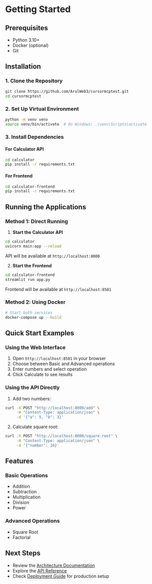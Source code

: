 # Getting Started

## Prerequisites

- Python 3.10+
- Docker (optional)
- Git

## Installation

### 1. Clone the Repository
```bash
git clone https://github.com/ArulWeb3/cursormcptest.git
cd cursormcptest
```

### 2. Set Up Virtual Environment
```bash
python -m venv venv
source venv/bin/activate  # On Windows: .\venv\Scripts\activate
```

### 3. Install Dependencies

#### For Calculator API
```bash
cd calculator
pip install -r requirements.txt
```

#### For Frontend
```bash
cd calculator-frontend
pip install -r requirements.txt
```

## Running the Applications

### Method 1: Direct Running

1. **Start the Calculator API**
```bash
cd calculator
uvicorn main:app --reload
```
API will be available at `http://localhost:8000`

2. **Start the Frontend**
```bash
cd calculator-frontend
streamlit run app.py
```
Frontend will be available at `http://localhost:8501`

### Method 2: Using Docker

```bash
# Start both services
docker-compose up --build
```

## Quick Start Examples

### Using the Web Interface

1. Open `http://localhost:8501` in your browser
2. Choose between Basic and Advanced operations
3. Enter numbers and select operation
4. Click Calculate to see results

### Using the API Directly

1. Add two numbers:
```bash
curl -X POST "http://localhost:8000/add" \
     -H "Content-Type: application/json" \
     -d '{"a": 5, "b": 3}'
```

2. Calculate square root:
```bash
curl -X POST "http://localhost:8000/square-root" \
     -H "Content-Type: application/json" \
     -d '{"number": 16}'
```

## Features

### Basic Operations
- Addition
- Subtraction
- Multiplication
- Division
- Power

### Advanced Operations
- Square Root
- Factorial

## Next Steps

- Review the [Architecture Documentation](./architecture.md)
- Explore the [API Reference](./api-reference.md)
- Check [Deployment Guide](./deployment.md) for production setup